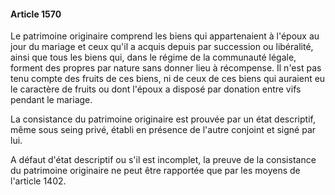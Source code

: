 #### Article 1570

Le patrimoine originaire comprend les biens qui appartenaient à l'époux au jour du mariage et ceux qu'il a acquis depuis par succession ou libéralité, ainsi que tous les biens qui, dans le régime de la communauté légale, forment des propres par nature sans donner lieu à récompense. Il n'est pas tenu compte des fruits de ces biens, ni de ceux de ces biens qui auraient eu le caractère de fruits ou dont l'époux a disposé par donation entre vifs pendant le mariage.

La consistance du patrimoine originaire est prouvée par un état descriptif, même sous seing privé, établi en présence de l'autre conjoint et signé par lui.

A défaut d'état descriptif ou s'il est incomplet, la preuve de la consistance du patrimoine originaire ne peut être rapportée que par les moyens de l'article 1402.

